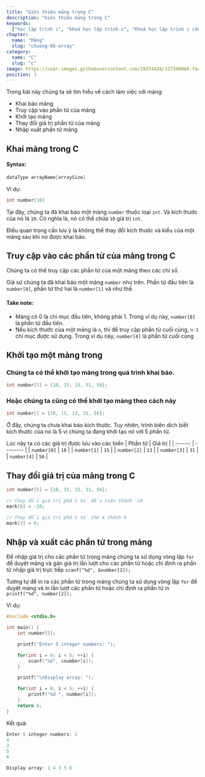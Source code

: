 ```yaml
---
title: "Giới thiệu mảng trong C"
description: "Giới thiệu mảng trong C"
keywords:
  ["học lập trình c", "khoá học lập trình c", "Khoá học lập trình c căn bản"]
chapter:
  name: "Mảng"
  slug: "chuong-06-array"
category:
  name: "C"
  slug: "c"
image: https://user-images.githubusercontent.com/29374426/127596066-fa46df01-982f-4a72-b6d1-f7d8f5c5a9b3.png
position: 1
---
```


Trong bài này chúng ta sẽ tìm hiểu về cách làm việc với mảng:

- Khai báo mảng
- Truy cập vào phần tử của mảng
- Khởi tạo mảng
- Thay đổi giá trị phần tử của mảng
- Nhập xuất phần tử mảng

## Khai  mảng trong C

#### Syntax:

```c
dataType arrayName[arraySize]
```

Ví dụ:

```c
int number[10]
```

Tại đây, chúng ta đã khai báo một mảng `number` thuộc loại `int`. Và kích thước của nó là `10`. Có nghĩa là, nó có thể chứa `10` giá trị `int`.

Điều quan trọng cần lưu ý là không thể thay đổi kích thước và kiểu của một mảng sau khi nó được khai báo.

## Truy cập vào các phần tử của mảng trong C

Chúng ta có thể truy cập các phần tử của một mảng theo các chỉ số.

Giả sử chúng ta đã khai báo một mảng `number` như trên. Phần tử đầu tiên là `number[0]`, phần tử thứ hai là `number[1]` và như thế.

#### Take note:

- Mảng có 0 là chỉ mục đầu tiên, không phải 1. Trong ví dụ này, `number[0]` là phần tử đầu tiên.
- Nếu kích thước của một mảng là `n`, thì để truy cập phần tử cuối cùng, `n-1` chỉ mục được sử dụng. Trong ví dụ này, `number[4]` là phần tử cuối cùng

## Khởi tạo một mảng trong 

### Chúng ta có thể khởi tạo mảng trong quá trình khai báo.

```c
int number[5] = {10, 15, 13, 31, 56};
```

### Hoặc chúng ta cũng có thể khởi tạo mảng theo cách này

```c
int number[] = {10, 15, 13, 31, 56};
```

Ở đây, chúng ta chưa khai báo kích thước. Tuy nhiên, trình biên dịch biết kích thước của nó là 5 vì chúng ta đang khởi tạo nó với 5 phần tử.

Lúc này ta có các giá trị được lưu vào các biến
| Phần tử | Giá trị |
| :-----: | -------- |
| `number[0]` | `10` |
| `number[1]` | `15` |
| `number[2]` | `13` |
| `number[3]` | `31` |
| `number[4]` | `56` |

## Thay đổi giá trị của mảng trong C

```c
int number[5] = {10, 15, 13, 31, 56};

// thay đổi giá trị phần tử đầu tiên thành -10
mark[0] = -10;

// thay đổi giá trị phần tử thứ 4 thành 6
mark[3] = 6;
```

## Nhập và xuất các phần tử trong mảng

Để nhập giá trị cho các phần tử trong mảng chúng ta sử dụng vòng lặp `for` để duyệt mảng và gán giá trị lần lượt cho các phần tử hoặc chỉ định ra phần tử nhập giá trị trực tiếp `scanf("%d", &number[2]);`

Tương tự để in ra các phần tử trong mảng chúng ta sử dụng vòng lặp `for` để duyệt mảng và in lần lượt các phần tử hoặc chỉ định ra phần tử in `printf("%d", number[2]);`

Ví dụ:

```c
#include <stdio.h>

int main() {
    int number[5];

    printf("Enter 5 integer numbers: ");

    for(int i = 0; i < 5; ++i) {
        scanf("%d", &number[i]);
    }

    printf("\nDisplay array: ");

    for(int i = 0; i < 5; ++i) {
        printf("%d ", number[i]);
    }
    return 0;
}
```

Kết quả:

```c
Enter 5 integer numbers: 1
4
3
5
6

Display array: 1 4 3 5 6
```
